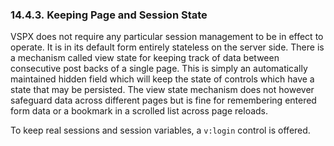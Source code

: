 <div>

<div>

<div>

<div>

### 14.4.3. Keeping Page and Session State

</div>

</div>

</div>

VSPX does not require any particular session management to be in effect
to operate. It is in its default form entirely stateless on the server
side. There is a mechanism called view state for keeping track of data
between consecutive post backs of a single page. This is simply an
automatically maintained hidden field which will keep the state of
controls which have a state that may be persisted. The view state
mechanism does not however safeguard data across different pages but is
fine for remembering entered form data or a bookmark in a scrolled list
across page reloads.

To keep real sessions and session variables, a `v:login` control is
offered.

</div>
